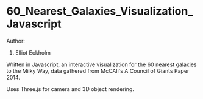 # 60_Nearest_Galaxies_Visualization_Javascript

Author:

1. Elliot Eckholm

Written in Javascript, an interactive visualization for the 60 nearest galaxies to the Milky Way, data gathered from McCAll's A Council of Giants Paper 2014.

Uses Three.js for camera and 3D object rendering. 
